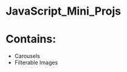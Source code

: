 # JavaScript_Mini_Projs
<h1>Contains:</h1>
<ul>
  <li>Carousels</li>
  <li>Filterable Images</li>
</ul>
